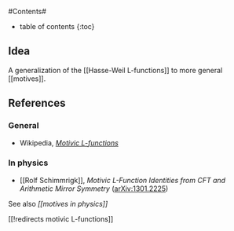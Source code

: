 
#Contents#
* table of contents
{:toc}

## Idea

A generalization of the [[Hasse-Weil L-functions]] to more general [[motives]].

## References

### General

* Wikipedia, _[Motivic L-functions](http://en.wikipedia.org/wiki/Motivic_L-function)_



### In physics

* [[Rolf Schimmrigk]], _Motivic L-Function Identities from CFT and Arithmetic Mirror Symmetry_ ([arXiv:1301.2225](http://arxiv.org/abs/1301.2225))

See also _[[motives in physics]]_

[[!redirects motivic L-functions]]
